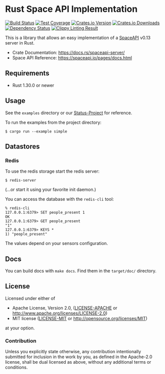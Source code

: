# Rust Space API Implementation

[![Build Status](https://img.shields.io/travis/spaceapi-community/spaceapi-server-rs/master.svg)](https://travis-ci.org/spaceapi-community/spaceapi-server-rs)
[![Test Coverage](https://img.shields.io/coveralls/spaceapi-community/spaceapi-server-rs/master.svg)](https://coveralls.io/github/spaceapi-community/spaceapi-server-rs)
[![Crates.io Version](https://img.shields.io/crates/v/spaceapi-server.svg)](https://crates.io/crates/spaceapi-server)
[![Crates.io Downloads](https://img.shields.io/crates/d/spaceapi-server.svg)](https://crates.io/crates/spaceapi-server)
[![Dependency Status](https://dependencyci.com/github/spaceapi-community/spaceapi-server-rs/badge)](https://dependencyci.com/github/spaceapi-community/spaceapi-server-rs)
[![Clippy Linting Result](https://clippy.bashy.io/github/spaceapi-community/spaceapi-server-rs/master/badge.svg)](https://clippy.bashy.io/github/spaceapi-community/spaceapi-server-rs/master/log)

This is a library that allows an easy implementation of a
[SpaceAPI](https://spaceapi.io/) v0.13 server in Rust.

- Crate Documentation: https://docs.rs/spaceapi-server/
- Space API Reference: https://spaceapi.io/pages/docs.html


## Requirements

 * Rust 1.30.0 or newer


## Usage

See the `examples` directory or our
[Status-Project](https://github.com/coredump-ch/status) for reference.

To run the examples from the project directory:

    $ cargo run --example simple


## Datastores

### Redis

To use the redis storage start the redis server:

    $ redis-server

(...or start it using your favorite init daemon.)

You can access the database with the `redis-cli` tool:

    % redis-cli
    127.0.0.1:6379> SET people_present 1
    OK
    127.0.0.1:6379> GET people_present
    "1"
    127.0.0.1:6379> KEYS *
    1) "people_present"

The values depend on your sensors configuration.


## Docs

You can build docs with `make docs`. Find them in the `target/doc/` directory.

## License

Licensed under either of

 * Apache License, Version 2.0, ([LICENSE-APACHE](LICENSE-APACHE) or http://www.apache.org/licenses/LICENSE-2.0)
 * MIT license ([LICENSE-MIT](LICENSE-MIT) or http://opensource.org/licenses/MIT)

at your option.

### Contribution

Unless you explicitly state otherwise, any contribution intentionally
submitted for inclusion in the work by you, as defined in the Apache-2.0
license, shall be dual licensed as above, without any additional terms or
conditions.
